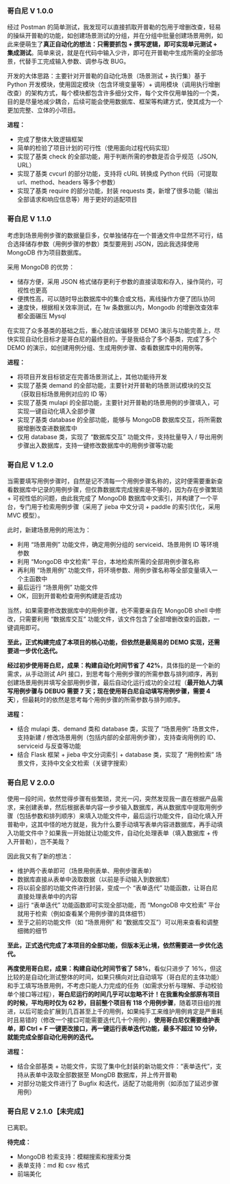 ### 哥白尼 V 1.0.0

经过 Postman 的简单测试，我发现可以直接抓取开普勒的包用于增删改查，轻易的操纵开普勒的功能，如创建场景测试的分组，并在分组中批量创建场景用例，如此来便萌生了**真正自动化的想法：只需要抓包 + 撰写逻辑，即可实现单元测试 + 集成测试**。简单来说，就是在代码中输入少许，即可在开普勒中生成所需的全部场景，代替手工完成输入参数、调参与改 BUG。

开发的大体思路：主要针对开普勒的自动化场景（场景测试 + 执行集）基于 Python 开发模块，使用固定模块（包含环境变量等）+ 调用模块（调用执行增删改查）的架构方式，每个模块都包含许多细分文件，每个文件仅用单独的一个类，目的是尽量地减少耦合，后续可能会使用数据库、框架等构建方式，使其成为一个更加完整、立体的小项目。

**进程：**
- 完成了整体大致逻辑框架
- 简单的检验了项目计划的可行性（使用面向过程代码实现）
- 实现了基类 check 的全部功能，用于判断所需的参数是否合乎规范（JSON, URL）
- 实现了基类 cvcurl 的部分功能，支持将 cURL 转换成 Python 代码（可提取 url、method、headers 等多个参数）
- 实现了基类 require 的部分功能，封装 requests 类，新增了很多功能（输出全部请求和响应信息等）用于更好的适配项目


### 哥白尼 V 1.1.0

考虑到场景用例步骤的数据量巨多，仅单独储存在一个普通文件中显然不可行，结合选择储存参数（用例步骤的参数）类型要用到 JSON，因此我选择使用 MongoDB 作为项目数据库。

采用 MongoDB 的优势：
- 储存方便，采用 JSON 格式储存更利于参数的直接读取和存入，操作简约，可视性也更高
- 便携性高，可以随时导出数据库中的集合或文档，离线操作方便了团队协同
- 速度快，根据相关效率测试，在 1w 条数据以内，Mongodb 的增删改查效率都全面碾压 Mysql

在实现了众多基类的基础之后，重心就应该偏移至 DEMO 演示与功能完善上，尽快实现自动化目标才是哥白尼的最终目的。于是我结合了多个基类，完成了多个 DEMO 的演示，如创建用例分组、生成用例步骤、查看数据库中的用例等。

**进程：**
- 将项目开发目标锁定在完善场景测试上，其他功能待开发
- 实现了基类 demand 的全部功能，主要针对开普勒的场景测试模块的交互（获取目标场景用例对应的 ID 等）
- 实现了基类 mulapi 的全部功能，主要针对开普勒的场景用例的步骤填入，可实现一键自动化填入全部步骤
- 实现了基类 database 的全部功能，能够与 MongoDB 数据库交互，将所需数据增删改查进数据库中
- 仅用 database 类，实现了 “数据库交互” 功能文件，支持批量导入 / 导出用例步骤出入数据库，支持一键修改数据库中的用例步骤等功能


### 哥白尼 V 1.2.0

当需要填写用例步骤时，自然是记不清每一个用例步骤名称的，这时便需要重新查看数据库中记录的用例步骤，但仅靠数据库完成搜索是不够的，因为存在步骤繁琐 + 可视性低的问题，由此我完成了 MongoDB 数据库中文索引，并构建了一个平台，专门用于检索用例步骤（采用了 jieba 中文分词 + paddle 的索引优化，采用 MVC 模型）。

此时，新建场景用例的用法为：
- 利用 “场景用例” 功能文件，确定用例分组的 serviceid、场景用例 ID 等环境参数
- 利用 “MongoDB 中文检索” 平台，本地检索所需的全部用例步骤名称
- 再利用 “场景用例” 功能文件，将环境参数、用例步骤名称等全部变量填入一个主函数中
- 最后运行 “场景用例” 功能文件
- OK，回到开普勒检查用例构建是否成功

当然，如果需要修改数据库中的用例步骤，也不需要亲自在 MongoDB shell 中修改，只需要利用 “数据库交互” 功能文件，该文件包含了全部增删改查的函数，一键调用即可。

**至此，正式构建完成了本项目的核心功能，但依然是最简易的 DEMO 实现，还需要进一步优化迭代。**

**经过初步使用哥白尼，成果：构建自动化时间节省了 42%**，具体指的是一个新的需求，从手动测试 API 接口，到思考每个用例步骤的所需参数与排列顺序，再到创建场景用例并填写全部用例步骤，最后自动化运行成功的全过程（**最开始人力填写用例步骤与 DEBUG 需要 7 天；现在使用哥白尼自动填写用例步骤，需要 4 天**），但最耗时的依然是思考每个用例步骤的所需参数与排列顺序。

**进程：**
- 结合 mulapi 类、demand 类和 database 类，实现了 “场景用例” 场景文件，支持新建 / 修改场景用例（包括内部的全部用例步骤），支持查询用例的 ID、serviceid 与反查等功能
- 结合 Flask 框架 + jieba 中文分词索引 + database 类，实现了 “用例检索” 场景文件，支持中文全文检索（关键字搜索）


### 哥白尼 V 2.0.0

使用一段时间，依然觉得步骤有些繁琐，灵光一闪，突然发现我一直在根据产品需求，来创建表单，然后根据表单内容一步步输入数据库，再从数据库中提取用例步骤（包括参数和排列顺序）来填入功能文件中，最后运行功能文件，自动化填入开普勒中，这其中怪的地方就是，我为什么要手动填写表单内容进数据库，再手动填入功能文件中？如果我一开始就让功能文件，自动化处理表单（填入数据库 + 传入开普勒），岂不美哉？

因此我又有了新的想法：
- 维护两个表单即可（场景用例表单、用例步骤表单）
- 数据库直接从表单中汲取数据（以前是手动输入到数据库）
- 将以前全部的功能文件进行封装，变成一个 “表单迭代” 功能函数，让哥白尼直接处理表单中的内容
- 运行 “表单迭代” 功能函数即可实现全部功能，而 “MongoDB 中文检索” 平台就用于检索（例如查看某个用例步骤的具体细节）
- 至于之前的功能文件（如 “场景用例” 和 “数据库交互”）可以用来查看和调整细微的细节

**至此，正式迭代完成了本项目的全部功能，但版本无止境，依然需要进一步优化迭代。**

**再度使用哥白尼，成果：构建自动化时间节省了 58%**，看似只进步了 16%，但这比较的是自动化测试整体的时间，如果只横向对比自动填写（哥白尼的主体功能）和手工填写场景用例，不考虑只能人力完成的任务（如需求分析与理解、手动校验单个接口等过程），**哥白尼运行的时间几乎可以忽略不计！在我重构全部原有项目的时候，平均用时仅为 62 秒，目前整个项目有 118 个用例步骤**，随着项目组的推进，以后可能会扩展到几百甚至上千的用例，如果纯手工来维护用例肯定是严重耗时且易错的（修改一个接口可能需要迭代几十个用例），**使用哥白尼仅需要维护表单，即 Ctrl + F 一键更改接口，再一键运行表单迭代功能，最多不超过 10 分钟，就能完成全部自动化用例的迭代。**

**进程：**
- 结合全部基类 + 功能文件，实现了集中化封装的新功能文件：“表单迭代”，支持从表单中汲取全部数据至 MongDB 数据库，并上传开普勒
- 对部分功能文件进行了 Bugfix 和迭代，适配了功能用例（如添加了延迟步骤用例）


### 哥白尼 V 2.1.0【未完成】

已离职。

**待完成：**
- MongoDB 检索支持：模糊搜索和搜索分类
- 表单支持：md 和 csv 格式
- 前端美化
